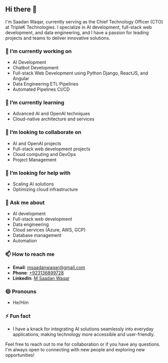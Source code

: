 ## Hi there 👋

<!--
**saadanwaqar/saadanwaqar** is a ✨ _special_ ✨ repository because its `README.md` (this file) appears on your GitHub profile.

Here are some ideas to get you started:

- 🔭 I’m currently working on ...
- 🌱 I’m currently learning ...
- 👯 I’m looking to collaborate on ...
- 🤔 I’m looking for help with ...
- 💬 Ask me about ...
- 📫 How to reach me: ...
- 😄 Pronouns: ...
- ⚡ Fun fact: ...
-->

I'm Saadan Waqar, currently serving as the Chief Technology Officer (CTO) at TripleK Technologies. I specialize in AI development, full-stack web development, and data engineering, and I have a passion for leading projects and teams to deliver innovative solutions.

### 🔭 I’m currently working on
- AI Development
- Chatbot Development
- Full-stack Web Development using Python Django, ReactJS, and Angular
- Data Engineering ETL Pipelines
- Automated Pipelines CI/CD

### 🌱 I’m currently learning
- Advanced AI and OpenAI techniques
- Cloud-native architecture and services

### 👯 I’m looking to collaborate on
- AI and OpenAI projects
- Full-stack web development projects
- Cloud computing and DevOps
- Project Management

### 🤔 I’m looking for help with
- Scaling AI solutions
- Optimizing cloud infrastructure

### 💬 Ask me about
- AI development
- Full-stack web development
- Data engineering
- Cloud services (Azure, AWS, GCP)
- Database management
- Automation

### 📫 How to reach me
- **Email**: msaadanwaqar@gmail.com
- **Phone**: [+923136899728](wa.me/+923136899728)
- **LinkedIn**: [M Saadan Waqar](https://www.linkedin.com/in/saadanwaqar/)

### 😄 Pronouns
- He/Him

### ⚡ Fun fact
- I have a knack for integrating AI solutions seamlessly into everyday applications, making technology more accessible and user-friendly.

Feel free to reach out to me for collaboration or if you have any questions. I'm always open to connecting with new people and exploring new opportunities!
